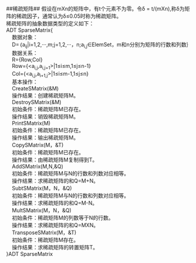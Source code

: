 ##稀疏矩阵##
假设在mXn的矩阵中，有t个元素不为零。令δ = t/(mXn),称δ为矩阵的稀疏因子，通常认为δ≤0.05时称为稀疏矩阵。
<br>稀疏矩阵的抽象数据类型的定义如下：
<br>ADT SparseMatrix{
<br>&nbsp;&nbsp;&nbsp;&nbsp;数据对象：
<br>&nbsp;&nbsp;&nbsp;&nbsp;D=｛a<sub>ij</sub>|i=1,2,···,m;j=1,2,···，n;a<sub>i,j</sub>∈ElemSet，m和n分别为矩阵的行数和列数｝
<br>&nbsp;&nbsp;&nbsp;&nbsp;数据关系：
<br>&nbsp;&nbsp;&nbsp;&nbsp;R={Row,Col}
<br>&nbsp;&nbsp;&nbsp;&nbsp;Row={<a<sub>i,j</sub>,a<sub>i,j+1</sub>>|1≤i≤m,1≤j≤n-1}
<br>&nbsp;&nbsp;&nbsp;&nbsp;Col={<a<sub>i,j</sub>,a<sub>i+1,j</sub>>|1≤i≤m-1,1≤j≤n}
<br>&nbsp;&nbsp;&nbsp;&nbsp;基本操作：
<br>&nbsp;&nbsp;&nbsp;&nbsp;CreateSMatrix(&M)
<br>&nbsp;&nbsp;&nbsp;&nbsp;操作结果：创建稀疏矩阵M。
<br>&nbsp;&nbsp;&nbsp;&nbsp;DestroySMatrix(&M)
<br>&nbsp;&nbsp;&nbsp;&nbsp;初始条件：稀疏矩阵M已存在。
<br>&nbsp;&nbsp;&nbsp;&nbsp;操作结果：销毁稀疏矩阵M。
<br>&nbsp;&nbsp;&nbsp;&nbsp;PrintSMatrix(M)
<br>&nbsp;&nbsp;&nbsp;&nbsp;初始条件：稀疏矩阵M已存在。
<br>&nbsp;&nbsp;&nbsp;&nbsp;操作结果：输出稀疏矩阵M。
<br>&nbsp;&nbsp;&nbsp;&nbsp;CopySMatrix(M，&T)
<br>&nbsp;&nbsp;&nbsp;&nbsp;初始条件：稀疏矩阵M已存在。
<br>&nbsp;&nbsp;&nbsp;&nbsp;操作结果：由稀疏矩阵M复制得到T。
<br>&nbsp;&nbsp;&nbsp;&nbsp;AddSMatrix(M,N,&Q)
<br>&nbsp;&nbsp;&nbsp;&nbsp;初始条件：稀疏矩阵M与N的行数和列数对应相等。
<br>&nbsp;&nbsp;&nbsp;&nbsp;操作结果：求稀疏矩阵的和Q=M+N。
<br>&nbsp;&nbsp;&nbsp;&nbsp;SubtSMatrix(M，N，&Q)
<br>&nbsp;&nbsp;&nbsp;&nbsp;初始条件：稀疏矩阵M与N的行数和列数对应相等。
<br>&nbsp;&nbsp;&nbsp;&nbsp;操作结果：求稀疏矩阵的和Q=M-N。
<br>&nbsp;&nbsp;&nbsp;&nbsp;MultSMatrix(M，N，&Q)
<br>&nbsp;&nbsp;&nbsp;&nbsp;初始条件：稀疏矩阵M的列数等于N的行数。
<br>&nbsp;&nbsp;&nbsp;&nbsp;操作结果：求稀疏矩阵的和Q=MXN。
<br>&nbsp;&nbsp;&nbsp;&nbsp;TransposeSMatrix(M，&T)
<br>&nbsp;&nbsp;&nbsp;&nbsp;初始条件：稀疏矩阵M存在。
<br>&nbsp;&nbsp;&nbsp;&nbsp;操作结果：求稀疏矩阵的转置矩阵T。
<br>}ADT SparseMatrix